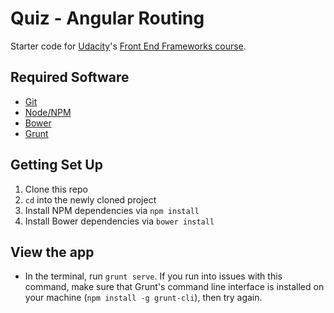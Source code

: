 # Quiz - Angular Routing

Starter code for [Udacity](https://www.udacity.com)'s [Front End Frameworks course](https://www.udacity.com/course/front-end-frameworks--ud894).

## Required Software

* [Git](https://git-scm.com/)
* [Node/NPM](https://nodejs.org/en/)
* [Bower](http://bower.io/)
* [Grunt](http://gruntjs.com/)

## Getting Set Up

1. Clone this repo
2. `cd` into the newly cloned project
3. Install NPM dependencies via `npm install`
4. Install Bower dependencies via `bower install`

## View the app

* In the terminal, run `grunt serve`. If you run into issues with this command, make sure that Grunt's command line interface is installed on your machine (`npm install -g grunt-cli`), then try again.
